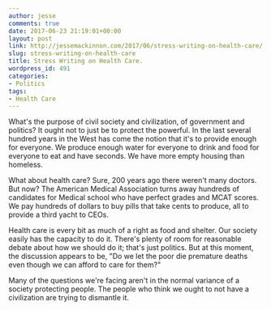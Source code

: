 ```yaml
---
author: jesse
comments: true
date: 2017-06-23 21:19:01+00:00
layout: post
link: http://jessemackinnon.com/2017/06/stress-writing-on-health-care/
slug: stress-writing-on-health-care
title: Stress Writing on Health Care.
wordpress_id: 491
categories:
- Politics
tags:
- Health Care
---
```


What's the purpose of civil society and civilization, of government and politics? It ought not to just be to protect the powerful. In the last several hundred years in the West has come the notion that it's to provide enough for everyone. We produce enough water for everyone to drink and food for everyone to eat and have seconds. We have more empty housing than homeless.

What about health care? Sure, 200 years ago there weren't many doctors. But now? The American Medical Association turns away hundreds of candidates for Medical school who have perfect grades and MCAT scores. We pay hundreds of dollars to buy pills that take cents to produce, all to provide a third yacht to CEOs.

Health care is every bit as much of a right as food and shelter. Our society easily has the capacity to do it. There's plenty of room for reasonable debate about how we should do it; that's just politics. But at this moment, the discussion appears to be, "Do we let the poor die premature deaths even though we can afford to care for them?"

Many of the questions we're facing aren't in the normal variance of a society protecting people. The people who think we ought to not have a civilization are trying to dismantle it.
